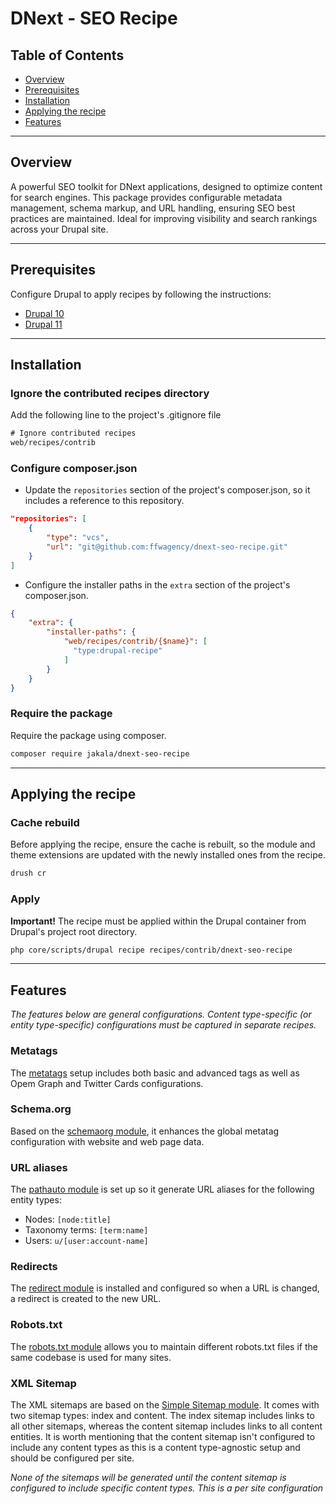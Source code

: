 # DNext - SEO Recipe

## Table of Contents
- [Overview](#overview)
- [Prerequisites](#prerequisites)
- [Installation](#installation)
- [Applying the recipe](#applying-the-recipe)
- [Features](#features)

---

## Overview
A powerful SEO toolkit for DNext applications, designed to optimize content for search engines. This package provides configurable metadata management, schema markup, and URL handling, ensuring SEO best practices are maintained. Ideal for improving visibility and search rankings across your Drupal site.

---

## Prerequisites
Configure Drupal to apply recipes by following the instructions:
- [Drupal 10](https://git.drupalcode.org/project/distributions_recipes/-/blob/1.0.x/docs/getting_started.md)
- [Drupal 11](https://git.drupalcode.org/project/distributions_recipes/-/blob/1.0.x/docs/getting_started_d11.md)

---

## Installation

### Ignore the contributed recipes directory
Add the following line to the project's .gitignore file

```txt
# Ignore contributed recipes
web/recipes/contrib
```

### Configure composer.json
- Update the `repositories` section of the project's composer.json, so it includes a reference to this repository.
```json
"repositories": [
    {
        "type": "vcs",
        "url": "git@github.com:ffwagency/dnext-seo-recipe.git"
    }
]
```
- Configure the installer paths in the `extra` section of the project's composer.json.

```json
{
    "extra": {
        "installer-paths": {
            "web/recipes/contrib/{$name}": [
              "type:drupal-recipe"
            ]
        }
    }
}
```

### Require the package
Require the package using composer.
```bash
composer require jakala/dnext-seo-recipe
```

---

## Applying the recipe

### Cache rebuild
Before applying the recipe, ensure the cache is rebuilt, so the module and theme extensions are updated with
the newly installed ones from the recipe.

```bash
drush cr
```

### Apply

<strong>Important!</strong> The recipe must be applied within the Drupal container from Drupal's project root directory.
```bash
php core/scripts/drupal recipe recipes/contrib/dnext-seo-recipe
```
---

## Features

_The features below are general configurations. Content type-specific (or entity type-specific) configurations must be
captured in separate recipes._

### Metatags
The [metatags](https://www.drupal.org/project/metatag) setup includes both basic and advanced tags as well as Opem Graph and Twitter Cards configurations.

### Schema.org
Based on the [schemaorg module](https://www.drupal.org/project/schemaorg), it enhances the global metatag configuration with website and web page data.

### URL aliases
The [pathauto module](https://www.drupal.org/project/pathauto) is set up so it generate URL aliases for the following entity types:
- Nodes: `[node:title]`
- Taxonomy terms: `[term:name]`
- Users: `u/[user:account-name]`

### Redirects
The [redirect module](https://www.drupal.org/project/redirect) is installed and configured so when a URL is changed, a redirect is created to the new URL.

### Robots.txt
The [robots.txt module](https://www.drupal.org/project/robotstxt) allows you to maintain different robots.txt files if the same codebase is used for many sites.

### XML Sitemap
The XML sitemaps are based on the [Simple Sitemap module](https://www.drupal.org/project/simple_sitemap). It comes with two sitemap types: index and content.
The index sitemap includes links to all other sitemaps, whereas the content sitemap includes links to all content entities. It is worth mentioning that the
content sitemap isn't configured to include any content types as this is a content type-agnostic setup and should be configured per site.

_None of the sitemaps will be generated until the content sitemap is configured to include specific content types. This
is a per site configuration_
